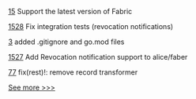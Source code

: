 
[15](https://github.com/hyperledger-labs/fabric-opssc/pull/15) Support the latest version of Fabric

[1528](https://github.com/hyperledger/aries-cloudagent-python/pull/1528) Fix integration tests (revocation notifications)

[3](https://github.com/hyperledger-labs/chaincode-analyzer/pull/3) added .gitignore and go.mod files

[1527](https://github.com/hyperledger/aries-cloudagent-python/pull/1527) Add Revocation notification support to alice/faber

[77](https://github.com/hyperledger/aries-framework-javascript-ext/pull/77) fix(rest)!: remove record transformer


[See more >>>](https://start-here.hyperledger.org/pull-requests)
